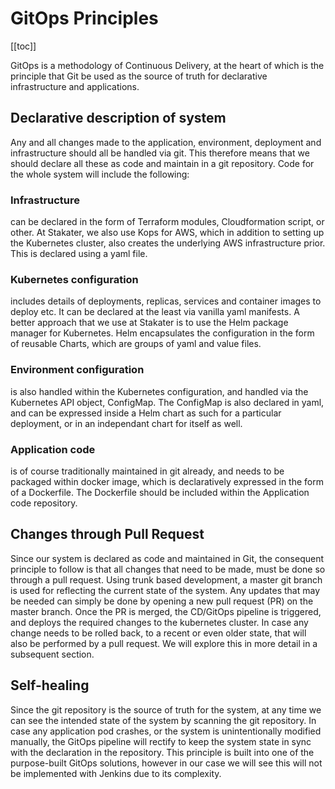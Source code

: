 # GitOps Principles

[[toc]]

GitOps is a methodology of Continuous Delivery, at the heart of which is the principle that Git be used as the source of truth for declarative infrastructure and applications.

## Declarative description of system

Any and all changes made to the application, environment, deployment and infrastructure should all be handled via git. This therefore means that we should declare all these as code and maintain in a git repository. Code for the whole system will include the following:

### Infrastructure
can be declared in the form of Terraform modules, Cloudformation script, or other. At Stakater, we also use Kops for AWS, which in addition to setting up the Kubernetes cluster, also creates the underlying AWS infrastructure prior. This is declared using a yaml file.

### Kubernetes configuration
includes details of deployments, replicas, services and container images to deploy etc. It can be declared at the least via vanilla yaml manifests. A better approach that we use at Stakater is to use the Helm package manager for Kubernetes. Helm encapsulates the configuration in the form of reusable Charts, which are groups of yaml and value files.

### Environment configuration
is also handled within the Kubernetes configuration, and handled via the Kubernetes API object, ConfigMap. The ConfigMap is also declared in yaml, and can be expressed inside a Helm chart as such for a particular deployment, or in an independant chart for itself as well.

### Application code
is of course traditionally maintained in git already, and needs to be packaged within docker image, which is declaratively expressed in the form of a Dockerfile. The Dockerfile should be included within the Application code repository.

## Changes through Pull Request

Since our system is declared as code and maintained in Git, the consequent principle to follow is that all changes that need to be made, must be done so through a pull request. Using trunk based development, a master git branch is used for reflecting the current state of the system. Any updates that may be needed can simply be done by opening a new pull request (PR) on the master branch. Once the PR is merged, the CD/GitOps pipeline is triggered, and deploys the required changes to the kubernetes cluster. In case any change needs to be rolled back, to a recent or even older state, that will also be performed by a pull request. We will explore this in more detail in a subsequent section.

## Self-healing

Since the git repository is the source of truth for the system, at any time we can see the intended state of the system by scanning the git repository. In case any application pod crashes, or the system is unintentionally modified manually, the GitOps pipeline will rectify to keep the system state in sync with the declaration in the repository. This principle is built into one of the purpose-built GitOps solutions, however in our case we will see this will not be implemented with Jenkins due to its complexity.